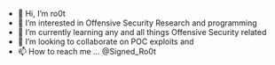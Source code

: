 - 👋 Hi, I’m ro0t
- 👀 I’m interested in Offensive Security Research and programming
- 🌱 I’m currently learning any and all things Offensive Security related
- 💞️ I’m looking to collaborate on POC exploits and 
- 📫 How to reach me ... @Signed_Ro0t


                                   

